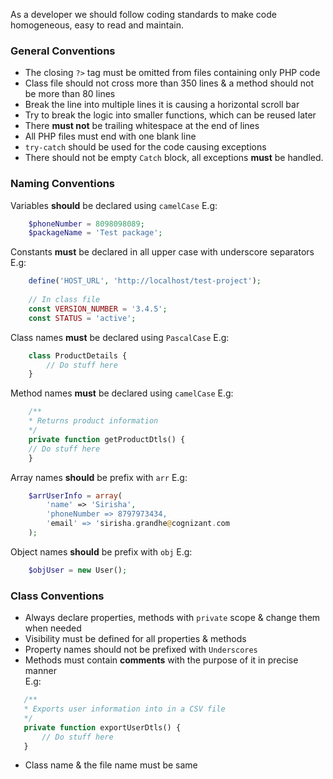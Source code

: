 As a developer we should follow coding standards to make code homogeneous, easy to read and maintain.

### General Conventions
- The closing ``` ?> ``` tag must be omitted from files containing only PHP code
- Class file should not cross more than 350 lines & a method should not be more than 80 lines
- Break the line into multiple lines it is causing a horizontal scroll bar
- Try to break the logic into smaller functions, which can be reused later
- There **must not** be trailing whitespace at the end of lines
- All PHP files must end with one blank line
- ```try-catch``` should be used for the code causing exceptions
- There should not be empty ```Catch``` block, all exceptions **must** be handled.


### Naming Conventions
Variables **should** be declared using `camelCase` 
E.g:
```php
	$phoneNumber = 8098098089;
	$packageName = 'Test package';
```
Constants **must** be declared in all upper case with underscore separators 
E.g:
```php
	define('HOST_URL', 'http://localhost/test-project');
	
	// In class file
	const VERSION_NUMBER = '3.4.5';
	const STATUS = 'active';
```
Class names **must** be declared using `PascalCase` 
E.g:
```php
	class ProductDetails {
		// Do stuff here
	}
```
Method names **must** be declared using `camelCase` 
E.g:
```php
    /**
    * Returns product information
    */
    private function getProductDtls() {
	// Do stuff here
    }
``` 
Array names **should** be prefix with ```arr``` 
E.g:
```php
	$arrUserInfo = array(
		'name' => 'Sirisha',
		'phoneNumber => 8797973434,
		'email' => 'sirisha.grandhe@cognizant.com
	);
```
Object names **should** be prefix with ```obj``` 
E.g:
```php
	$objUser = new User();
```

### Class Conventions
* Always declare properties, methods with ```private``` scope & change them when needed
* Visibility must be defined for all properties & methods
* Property names should not be prefixed with ```Underscores```
* Methods must contain **comments** with the purpose of it in precise manner   
 E.g:
 ```php
    /**
    * Exports user information into in a CSV file
    */
    private function exportUserDtls() {
   		// Do stuff here 
    }
```
* Class name & the file name must be same
